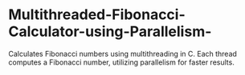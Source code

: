 # Multithreaded-Fibonacci-Calculator-using-Parallelism-
Calculates Fibonacci numbers using multithreading in C. Each thread computes a Fibonacci number, utilizing parallelism for faster results.
